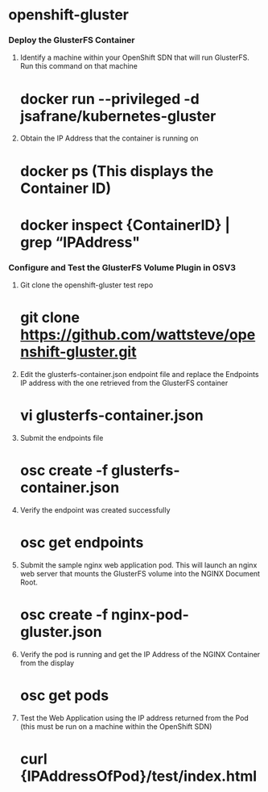 # openshift-gluster

### Deploy the GlusterFS Container

1) Identify a machine within your OpenShift SDN that will run GlusterFS. Run this command on that machine
 
     # docker run --privileged -d jsafrane/kubernetes-gluster
  
2) Obtain the IP Address that the container is running on

     # docker ps  (This displays the Container ID)
  
     # docker inspect {ContainerID} | grep “IPAddress"

### Configure and Test the GlusterFS Volume Plugin in OSV3

1) Git clone the openshift-gluster test repo 

     # git clone https://github.com/wattsteve/openshift-gluster.git
     
2) Edit the glusterfs-container.json endpoint file and replace the Endpoints IP address with the one retrieved from the GlusterFS container

     # vi  glusterfs-container.json

1) Submit the endpoints file

     # osc create -f glusterfs-container.json 

2) Verify the endpoint was created successfully

     # osc get endpoints

3) Submit the sample nginx web application pod. This will launch an nginx web server that mounts the GlusterFS volume into the NGINX Document Root.

     # osc create -f nginx-pod-gluster.json 

4) Verify the pod is running and get the IP Address of the NGINX Container from the display

     # osc get pods

5) Test the Web Application using the IP address returned from the Pod (this must be run on a machine within the OpenShift SDN)

     # curl {IPAddressOfPod}/test/index.html

